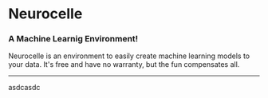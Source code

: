 # Neurocelle

### A Machine Learnig Environment!

Neurocelle is an environment to easily create machine learning models to your data.
It's free and have no warranty, but the fun compensates all.

***
asdcasdc
